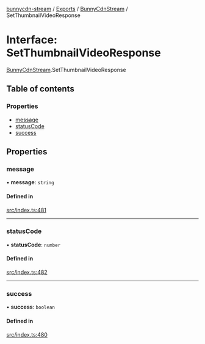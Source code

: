 [bunnycdn-stream](../README.md) / [Exports](../modules.md) / [BunnyCdnStream](../modules/BunnyCdnStream.md) / SetThumbnailVideoResponse

# Interface: SetThumbnailVideoResponse

[BunnyCdnStream](../modules/BunnyCdnStream.md).SetThumbnailVideoResponse

## Table of contents

### Properties

- [message](BunnyCdnStream.SetThumbnailVideoResponse.md#message)
- [statusCode](BunnyCdnStream.SetThumbnailVideoResponse.md#statuscode)
- [success](BunnyCdnStream.SetThumbnailVideoResponse.md#success)

## Properties

### message

• **message**: `string`

#### Defined in

[src/index.ts:481](https://github.com/dan-online/bunnycdn-stream/blob/ddcf8f3/src/index.ts#L481)

___

### statusCode

• **statusCode**: `number`

#### Defined in

[src/index.ts:482](https://github.com/dan-online/bunnycdn-stream/blob/ddcf8f3/src/index.ts#L482)

___

### success

• **success**: `boolean`

#### Defined in

[src/index.ts:480](https://github.com/dan-online/bunnycdn-stream/blob/ddcf8f3/src/index.ts#L480)
